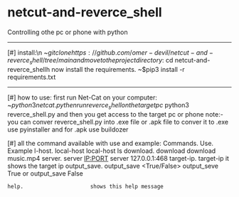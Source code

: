 # netcut-and-reverce_shell
Controlling othe pc or phone with python
__________________________________
[#] install:\n
       ~$git clone https://github.com/omer-devil/netcut-and-reverce_shell/tree/main
       and move to the project directory:
             ~$cd netcut-and-reverce_shellh
       now install the requirements.
             ~$pip3 install -r requirements.txt
       
___________________________________
[#] how to use:
       first run Net-Cat on your computer:
               ~$python3 netcat.py
       then run reverce_shell on the target pc
               ~$python3 reverce_shell.py
       and then you get access to the target pc or phone
       note:-you can conver reverce_shell.py into .exe file or .apk file
            to conver it to .exe use pyinstaller and
            for .apk use buildozer
     
[#] all the command available with use and example:
    Commands.                 Use.                                  Example
    l-host.                   local-host <command>                  local-host ls
    download.                 download <file name>                  download music.mp4
    server.                   server <IP:PORT>                      server 127.0.0.1:468
    target-ip.                target-ip                             it shows the target ip
    output_save.              output_save <True/False>              output_seve True or output_save False
    
    help.                     shows this help message
